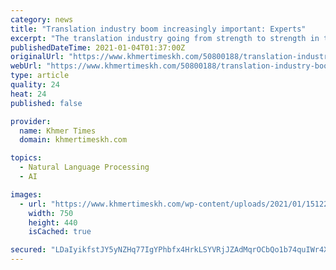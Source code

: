```yaml
---
category: news
title: "Translation industry boom increasingly important: Experts"
excerpt: "The translation industry going from strength to strength in the Asia-Pacific region is well represented by the growth of an estimated global market currently valued at $56 billion, according to the latest report by trend analyst site MemoQ."
publishedDateTime: 2021-01-04T01:37:00Z
originalUrl: "https://www.khmertimeskh.com/50800188/translation-industry-boom-increasingly-important-experts/"
webUrl: "https://www.khmertimeskh.com/50800188/translation-industry-boom-increasingly-important-experts/"
type: article
quality: 24
heat: 24
published: false

provider:
  name: Khmer Times
  domain: khmertimeskh.com

topics:
  - Natural Language Processing
  - AI

images:
  - url: "https://www.khmertimeskh.com/wp-content/uploads/2021/01/15122.jpg"
    width: 750
    height: 440
    isCached: true

secured: "LDaIyikfstJY5yNZHq77IgYPhbfx4HrkLSYVRjJZAdMqrOCbQo1b74quIWr4XR7WpZxye74NcudWGp86m9AaAN3EGX9l6PBYi+AKRktZVo7flWoQ5cT1xTvpsck69qi/tXQfp88faxkLvuo2xF3lprB3H1uBWEvQq+Qg2DXc7LKh1lZbHtVpQgKyO4HFnjKklB8dCwWEG/CQuLsr+WIoZ3q+jjhF2m9c57EEeN1Xy+B+lNRJCFAXW9uS+9PwsMtYAEmfdzSz+DaH2dr/jdRKZJXiHj3BJTJIS+pJ/a81N9FFHTrRcLjlyrh6g8ejuJ3Cuy/vrONYkIlYWDp5WbUCt2xXA9ZzuCmqsaZqH9WTjh0=;Fpi3oNLZk8EWGaDI9D5S8A=="
---
```


